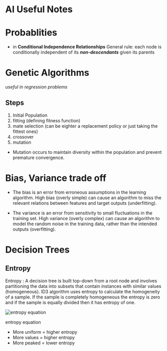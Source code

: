 # AI Useful Notes

# Probablities

- in **Conditional Independence Relationships** General rule: each node is conditionally independent of its _**non-descendants**_ given its parents

# Genetic Algorithms

_useful in regression problems_

## Steps

1. Initial Population
2. fitting (defining fitness function)
3. mate selection (can be eighter a replacement policy or just taking the fittest ones)
4. crossover
5. mutation

- Mutation occurs to maintain diversity within the population and prevent premature convergence.

# Bias, Variance trade off

- The bias is an error from erroneous assumptions in the learning algorithm. High bias (overly simple) can cause an algorithm to miss the relevant relations between features and target outputs (underfitting).

- The variance is an error from sensitivity to small fluctuations in the training set. High variance (overly complex) can cause an algorithm to model the random noise in the training data, rather than the intended outputs (overfitting).

# Decision Trees

## Entropy

Entropy : A decision tree is built top-down from a root node and involves partitioning the data into subsets that contain instances with similar values (homogeneous). ID3 algorithm uses entropy to calculate the homogeneity of a sample. If the sample is completely homogeneous the entropy is zero and if the sample is equally divided then it has entropy of one.

![entropy equation](https://miro.medium.com/max/391/1*nNY_7_aWRwp8E2DyGduEPg.png)

entropy equation

- More uniform = higher entropy
- More values = higher entropy
- More peaked = lower entropy
